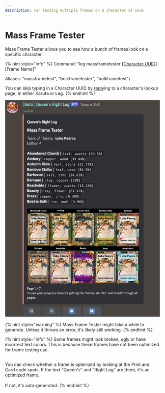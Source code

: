 ```yaml
---
description: For testing multiple frames on a character at once
---
```


# Mass Frame Tester

Mass Frame Tester allows you to see how a bunch of frames look on a specific character.

{% hint style="info" %}
Command: "leg massframetester [\[Character UUID\]](../../../faq-frequently-asked-questions/whats-a-character-uuid.md) \[Frame Name]"

Aliases: "massframetest", "bulkframetester", "bulkframetest"\


You can skip typing in a Character UUID by [reply](../../../faq-frequently-asked-questions/how-do-i-use-reply-based-commands.md)ing to a character's lookup page, in either Karuta or Leg.
{% endhint %}

![](<../../../.gitbook/assets/image (23).png>)

{% hint style="warning" %}
Mass Frame Tester might take a while to generate. Unless it throws an error, it's likely still working.
{% endhint %}

{% hint style="info" %}
Some frames might look broken, ugly or have incorrect text colors. This is because these frames have not been optimized for frame testing use. ​

\
You can check whether a frame is optimized by looking at the Print and Card code spots. If the text "Queen's" and "Right Leg" are there, it's an optimized frame. ​ \
\
If not, it's auto-generated.
{% endhint %}
